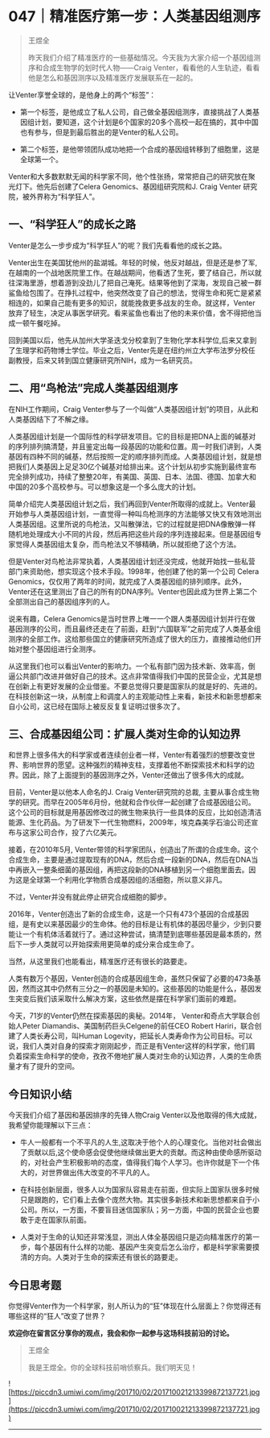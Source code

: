 # 047｜精准医疗第一步：人类基因组测序

> 王煜全
> 
> 昨天我们介绍了精准医疗的一些基础情况。今天我为大家介绍一个基因组测序和合成生物学的划时代人物——Craig Venter，看看他的人生轨迹，看看他是怎么和基因测序以及精准医疗发展联系在一起的。

让Venter享誉全球的，是他身上的两个“标签”：

* 第一个标签，是他成立了私人公司，自己做全基因组测序，直接挑战了人类基因组计划，要知道，这个计划是6个国家的20多个高校一起在搞的，其中中国也有参与，但是到最后胜出的是Venter的私人公司。

* 第二个标签，是他带领团队成功地把一个合成的基因组转移到了细胞里，这是全球第一个。

Venter和大多数默默无闻的科学家不同，他个性张扬，常常把自己的研究放在聚光灯下。他先后创建了Celera Genomics、基因组研究院和J. Craig Venter 研究院，被外界称为“科学狂人”。

## 一、“科学狂人”的成长之路

Venter是怎么一步步成为“科学狂人”的呢？我们先看看他的成长之路。

Venter出生在美国犹他州的盐湖城。年轻的时候，他反对越战，但是还是参了军,在越南的一个战地医院里工作。在越战期间，他看透了生死，要了结自己，所以就往深海里游，想着游到没劲儿了把自己淹死。结果等他到了深海，发现自己被一群鲨鱼给包围了。在挣扎过程中，他突然改变了自己的想法，觉得生命和死亡是紧紧相连的，如果自己能有更多的知识，就能挽救更多战友的生命。就这样，Venter放弃了轻生，决定从事医学研究。看来鲨鱼也看出了他的未来价值，舍不得把他当成一顿午餐吃掉。

回到美国以后，他先从加州大学圣迭戈分校拿到了生物化学本科学位,后来又拿到了生理学和药物博士学位。毕业之后，Venter先是在纽约州立大学布法罗分校任副教授，后来又转到国立健康研究所NIH，成为一名研究员。

## 二、用“鸟枪法”完成人类基因组测序

在NIH工作期间，Craig Venter参与了一个叫做“人类基因组计划”的项目，从此和人类基因结下了不解之缘。

人类基因组计划是一个国际性的科学研发项目。它的目标是把DNA上面的碱基对的序列排列搞清楚，并且鉴定出每一段基因的功能和位置。周一时我们讲到，人类基因有四种不同的碱基，然后按照一定的顺序排列而成。人类基因组计划，就是想把我们人类基因上足足30亿个碱基对给排出来。这个计划从初步实施到最终宣布完全排列成功，持续了整整20年，有美国、英国、日本、法国、德国、加拿大和中国的20多个高校参与。可以想象这是一个多么庞大的计划。

简单介绍完人类基因组计划之后，我们再回到Venter所取得的成就上。Venter最开始参与人类基因组计划，一直觉得一种叫鸟枪测序的方法能够又快又有效地测出人类基因组。这里所说的鸟枪法，又叫散弹法，它的过程就是把DNA像散弹一样随机地处理成大小不同的片段，然后再把这些片段的序列连接起来。但是基因组专家觉得人类基因组太复杂，而鸟枪法又不够精确，所以就拒绝了这个方法。 

但是Venter对鸟枪法非常执着，人类基因组计划还没完成，他就开始找一些私营部门来资助他，想实现这个技术手段。1998年，他创建了他的第一个公司 Celera Genomics，仅仅用了两年的时间，就完成了人类基因组的排列顺序。此外，Venter还在这里测出了自己的所有的DNA序列。Venter也因此成为世界上第二个全部测出自己的基因组序列的人。

说来有趣，Celera Genomics是当时世界上唯一一个跟人类基因组计划并行在做基因测序的公司，而且最终还走在了前面，赶到“六国联军”之前完成了人类基金组测序的全部工作。这给那些国立的健康研究所造成了很大的压力，直接推动他们开始对整个基因组进行全测序。

从这里我们也可以看出Venter的影响力。一个私有部门因为技术新、效率高，倒逼公共部门改进并做好自己的技术。这点非常值得我们中国的民营企业，尤其是想在创新上有更好发展的企业借鉴。不要总觉得只要是国家队的就是好的、先进的。在科技创新这一块，从制度上和调度人的主观能动性上来看，新技术和新思想都来自小公司，这已经在国际上被反反复复证明过很多次了。

## 三、合成基因组公司：扩展人类对生命的认知边界

和世界上很多伟大的科学家或者连续创业者一样，Venter有着强烈的想要改变世界、影响世界的愿望。这种强烈的精神支柱，支撑着他不断探索技术和科学的边界。因此，除了上面提到的基因测序之外，Venter还做出了很多伟大的成就。

目前，Venter是以他本人命名的J. Craig Venter研究院的总裁, 主要从事合成生物学的研究。而早在2005年6月份，他就和合作伙伴一起创建了合成基因组公司。这个公司的目标就是用基因修改过的微生物来执行一些具体的反应，比如创造清洁能源、生化药品。为了研发下一代生物燃料，2009年，埃克森美孚石油公司还宣布与这家公司合作，投了六亿美元。

接着，在2010年5月, Venter带领的科学家团队，创造出了所谓的合成生命。这个合成生命，主要是通过提取现有的DNA，然后合成一段新的DNA，然后在DNA当中再嵌入一整条细菌的基因组，再把这段新的DNA移植到另一个细胞里面去。因为这是全球第一个利用化学物质合成基因组的活细胞，所以意义非凡。

不过，Venter并没有就此停止研究合成细胞的脚步。

2016年，Venter创造出了新的合成生命，这是一个只有473个基因的合成基因组，是有史以来基因最少的生命体。他的目标是让有机体的基因尽量少，少到只要能让一个有机体活着就行了。通过这种尝试，搞清楚到底哪些基因是最本质的，然后下一步人类就可以开始探索用更简单的成分来合成生命了。

当然，从这里我们也能看出，精准医疗还有很长的路要走。

人类有数万个基因，Venter创造的合成基因组生命，虽然只保留了必要的473条基因，然而这其中仍然有三分之一的基因是未知的。这些基因的功能是什么，基因发生突变后我们该采取什么解决方案，这些依然是摆在科学家们面前的难题。

今天，71岁的Venter仍然在探索基因的奥秘。2014年， Venter和奇点大学联合创始人Peter Diamandis、美国制药巨头Celgene的前任CEO Robert Hariri，联合创建了人类长寿公司，叫Human Logevity，把延长人类寿命作为公司目标。可以说，我们人类对自身的探索才刚刚起步，而正是有Venter这样的科学家，他们肩负着探索生命科学的使命，孜孜不倦地扩展人类对生命的认知边界，人类的生命质量才有了提升的空间。

## 今日知识小结

今天我们介绍了基因和基因排序的先锋人物Craig Venter以及他取得的伟大成就，我希望你能理解以下三点：

* 牛人一般都有一个不平凡的人生,这取决于他个人的心理变化。当他对社会做出了贡献以后,这个使命感会促使他继续做出更大的贡献。而这种由使命感所驱动的，对社会产生积极影响的态度，值得我们每个人学习。也许你就是下一个伟大的，对世界做出伟大改变的不平凡的人。

* 在科技创新层面，很多人以为国家队容易走在前面，但实际上国家队很多时候只是跟跑的，它们看上去像个庞然大物。其实很多新技术和新思想都来自于小公司。所以，一方面，不要盲目迷信国家队；另一方面，中国的民营企业也要敢于走在国家队前面。

* 人类对于生命的认知还非常浅显，测出人体全基因组只是迈向精准医疗的第一步，每个基因有什么样的功能、基因产生突变后怎么治疗，都是科学家需要摸清的方向。人类对于生命的探索还有很长的路要走。

## 今日思考题

你觉得Venter作为一个科学家，别人所认为的“狂”体现在什么层面上？你觉得还有哪些这样的“狂人”改变了世界？

 **欢迎你在留言区分享你的观点，我会和你一起参与这场科技前沿的讨论。**  

> 王煜全
> 
> 我是王煜全。你的全球科技前哨侦察兵。我们明天见！

![https://piccdn3.umiwi.com/img/201710/02/201710021213399872137721.jpg](https://piccdn3.umiwi.com/img/201710/02/201710021213399872137721.jpg)

---
